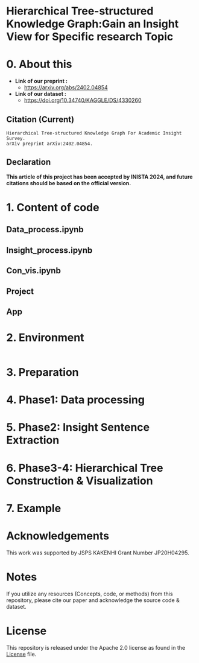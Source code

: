 # Hierarchical Tree-structured Knowledge Graph:Gain an Insight View  for Specific research Topic


# 0. About this 
- **Link of our preprint :** 
	- https://arxiv.org/abs/2402.04854
- **Link of our dataset :**
	- https://doi.org/10.34740/KAGGLE/DS/4330260

## Citation (Current)
```
Hierarchical Tree-structured Knowledge Graph For Academic Insight Survey. 
arXiv preprint arXiv:2402.04854.
```
	
## Declaration 
**This article of this project has been accepted by INISTA 2024, and future citations should be based on the official version.**

# 1. Content of code 
## Data_process.ipynb 
## Insight_process.ipynb
## Con_vis.ipynb
## Project
## App



# 2. Environment
```python
```

# 3. Preparation

# 4. Phase1: Data processing

# 5. Phase2: Insight Sentence Extraction

# 6. Phase3-4: Hierarchical Tree Construction & Visualization

# 7. Example

# Acknowledgements
This work was supported by JSPS KAKENHI Grant Number JP20H04295.

# Notes 

If you utilize any resources (Concepts, code, or methods) from this repository, please cite our paper and acknowledge the source code & dataset.

# License
This repository is released under the Apache 2.0 license as found in the [License](https://github.com/Hasegawa-lab-JAIST/LI_JINGHONG_Hierarchical-Tree-structured-Knowledge-Graph-For-Academic-Insight-Survey/blob/main/LICENSE) file.


